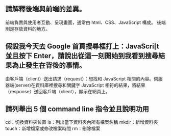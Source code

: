 ## 請解釋後端與前端的差異。
前端負責與使用者互動、呈現畫面，通常由 html、CSS、JavaScript 構成。
後端則是存放資料的地方。

## 假設我今天去 Google 首頁搜尋框打上：JavaScri[t 並且按下 Enter，請說出從這一刻開始到我看到搜尋結果為止發生在背後的事情。
由客戶端（client）送出請求（request）：想找和 JavaScript 相關的內容。伺服器端(server)在資料庫裡搜尋和關鍵字 JavaScript 相符的結果，將結果（response）送回客戶端（client），顯示在網頁上。

## 請列舉出 5 個 command line 指令並且說明功用
cd：切換資料夾位置
ls：列出當下資料夾內所有檔案名稱
mkdir：新增資料夾
touch：新增檔案或修改檔案時間
rm：刪除檔案